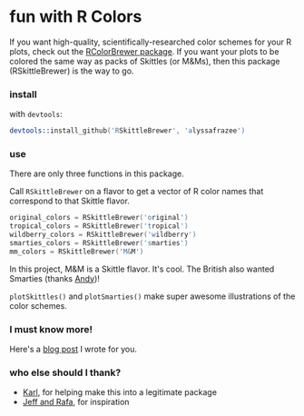 fun with R Colors
=================

If you want high-quality, scientifically-researched color schemes for your R plots, check out the [RColorBrewer package](http://cran.r-project.org/web/packages/RColorBrewer/index.html). If you want your plots to be colored the same way as packs of Skittles (or M&Ms), then this package (RSkittleBrewer) is the way to go. 

### install
with `devtools`:

```S
devtools::install_github('RSkittleBrewer', 'alyssafrazee')
```

### use
There are only three functions in this package. 

Call `RSkittleBrewer` on a flavor to get a vector of R color names that correspond to that Skittle flavor. 

```S
original_colors = RSkittleBrewer('original')
tropical_colors = RSkittleBrewer('tropical')
wildberry_colors = RSkittleBrewer('wildberry')
smarties_colors = RSkittleBrewer('smarties')
mm_colors = RSkittleBrewer('M&M')
```
In this project, M&M is a Skittle flavor. It's cool. The British also wanted Smarties (thanks [Andy](https://github.com/AndySouth))!

`plotSkittles()` and `plotSmarties()` make super awesome illustrations of the color schemes. 

### I must know more!
Here's a [blog post](http://alyssafrazee.com/RSkittleBrewer.html) I wrote for you. 

### who else should I thank?  
* [Karl](https://github.com/kbroman), for helping make this into a legitimate package
* [Jeff and Rafa](http://simplystatistics.org/), for inspiration
